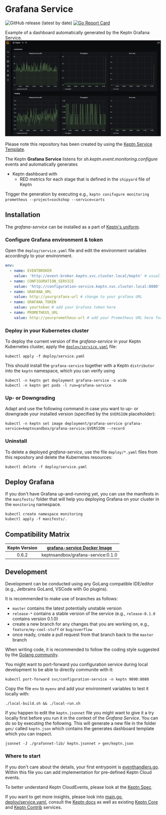 # Grafana Service

![GitHub release (latest by date)](https://img.shields.io/github/v/release/keptn-sandbox/grafana-service)
[![Go Report Card](https://goreportcard.com/badge/github.com/keptn-sandbox/grafana-service)](https://goreportcard.com/report/github.com/keptn-sandbox/grafana-service)

Example of a dashboard automatically generated by the Keptn Grafana Service.
![example](./assets/grafana-keptn-example.png)

Please note this repository has been created by using the [Keptn Service Template](https://github.com/keptn-sandbox/keptn-service-template-go). 


The Keptn **Grafana Service** listens for *sh.keptn.event.monitoring.configure* events and automatically generates
- Keptn dashboard with
  - RED metrics for each stage that is defined in the `shipyard` file of Keptn

Trigger the generation by executing e.g., `keptn conifugure monitoring prometheus --project=sockshop --service=carts`

## Installation

The *grafana-service* can be installed as a part of [Keptn's uniform](https://keptn.sh).

### Configure Grafana environment & token

Open the `deploy/service.yaml` file and edit the environment variables accordingly to your environment.
```yaml
env:
  - name: EVENTBROKER 
    value: 'http://event-broker.keptn.svc.cluster.local/keptn' # usually NO edit needed
  - name: CONFIGURATION_SERVICE
    value: 'http://configuration-service.keptn.svc.cluster.local:8080' # usually NO edit needed
  - name: GRAFANA_URL
    value: http://yourgrafana-url # change to your grafana URL
  - name: GRAFANA_TOKEN
    value: yourtoken # add your Grafana token here
  - name: PROMETHEUS_URL
    value: http://yourprometheus-url # add your Prometheus URL here for grafana to fetch the data
```

### Deploy in your Kubernetes cluster

To deploy the current version of the *grafana-service* in your Keptn Kubernetes cluster, apply the [`deploy/service.yaml`](deploy/service.yaml) file:

```console
kubectl apply -f deploy/service.yaml
```

This should install the `grafana-service` together with a Keptn `distributor` into the `keptn` namespace, which you can verify using

```console
kubectl -n keptn get deployment grafana-service -o wide
kubectl -n keptn get pods -l run=grafana-service
```

### Up- or Downgrading

Adapt and use the following command in case you want to up- or downgrade your installed version (specified by the `$VERSION` placeholder):

```console
kubectl -n keptn set image deployment/grafana-service grafana-service=keptnsandbox/grafana-service:$VERSION --record
```

### Uninstall

To delete a deployed *grafana-service*, use the file `deploy/*.yaml` files from this repository and delete the Kubernetes resources:

```console
kubectl delete -f deploy/service.yaml
```


## Deploy Grafana

If you don't have Grafana up-and-running yet, you can use the manifests in the `manifests/` folder that will help you deploying Grafana on your cluster in the `monitoring` namespace.

```
kubectl create namespace monitoring
kubectl apply -f manifests/.
```



## Compatibility Matrix

| Keptn Version    | [grafana-service Docker Image](https://hub.docker.com/r/keptnsandbox/grafana-service/tags) |
|:----------------:|:----------------------------------------:|
|       0.6.2      | keptnsandbox/grafana-service:0.1.0 |



## Development

Development can be conducted using any GoLang compatible IDE/editor (e.g., Jetbrains GoLand, VSCode with Go plugins).

It is recommended to make use of branches as follows:

* `master` contains the latest potentially unstable version
* `release-*` contains a stable version of the service (e.g., `release-0.1.0` contains version 0.1.0)
* create a new branch for any changes that you are working on, e.g., `feature/my-cool-stuff` or `bug/overflow`
* once ready, create a pull request from that branch back to the `master` branch

When writing code, it is recommended to follow the coding style suggested by the [Golang community](https://github.com/golang/go/wiki/CodeReviewComments).

You might want to port-forward you configuration service during local development to be able to directly communite with it:
```
kubectl port-forward svc/configuration-service -n keptn 9090:8080
```

Copy the file `env` to `myenv` and add your environment variables to test it locally with:
```console
./local-build.sh && ./local-run.sh
```

If you happen to edit the `keptn.jsonnet` file you might want to give it a try locally first before you run it in the context of the *Grafana Service*. You can do so by executing the following. This will generate a new file in the folder `gen/` called `keptn.json` which contains the generates dashboard template which you can inspect.

```console
jsonnet -J ./grafonnet-lib/ keptn.jsonnet > gen/keptn.json
```


### Where to start

If you don't care about the details, your first entrypoint is [eventhandlers.go](eventhandlers.go). Within this file  you can add implementation for pre-defined Keptn Cloud events.
 
To better understand Keptn CloudEvents, please look at the [Keptn Spec](https://github.com/keptn/spec).
 
If you want to get more insights, please look into [main.go](main.go), [deploy/service.yaml](deploy/service.yaml),
 consult the [Keptn docs](https://keptn.sh/docs/) as well as existing [Keptn Core](https://github.com/keptn/keptn) and
 [Keptn Contrib](https://github.com/keptn-contrib/) services.


